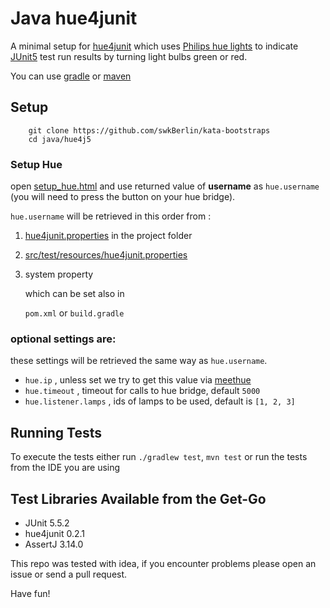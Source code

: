 # Java hue4junit


A minimal setup for [hue4junit](https://github.com/mklose/hue4junit) which uses [Philips hue lights](https://www2.meethue.com/en-us/starter-kits) to indicate [JUnit5](https://junit.org/junit5/) test run results by turning light bulbs green or red.

You can use [gradle](https://gradle.org/) or [maven](https://maven.apache.org/)

## Setup

```
    git clone https://github.com/swkBerlin/kata-bootstraps
    cd java/hue4j5
```

### Setup Hue
open [setup_hue.html](http://htmlpreview.github.io/?https://github.com/mklose/hue4junit/blob/master/setup_hue.html) and use returned value of __username__ as `hue.username` (you will need to press the button on your hue bridge).

`hue.username` will be retrieved in this order from :

 1. [hue4junit.properties](hue4junit.properties) in the project folder
 1. [src/test/resources/hue4junit.properties](src/test/resources/hue4junit.properties)
 1. system property

    which can be set also in  

    `pom.xml` or `build.gradle`

 ### optional settings are:
 these settings will be retrieved the same way as `hue.username`.
  - `hue.ip` , unless set we try to get this value via [meethue](https://www.meethue.com/api/nupnp)
  - `hue.timeout` , timeout for calls to hue bridge, default `5000`
  - `hue.listener.lamps` , ids of lamps to be used, default is  `[1, 2, 3]`

## Running Tests

To execute the tests either run `./gradlew test`, `mvn test` or run the tests from the IDE you are using

## Test Libraries Available from the Get-Go
- JUnit 5.5.2
- hue4junit 0.2.1
- AssertJ 3.14.0

This repo was tested with idea, if you encounter problems please open an issue or send a pull request.

Have fun!
